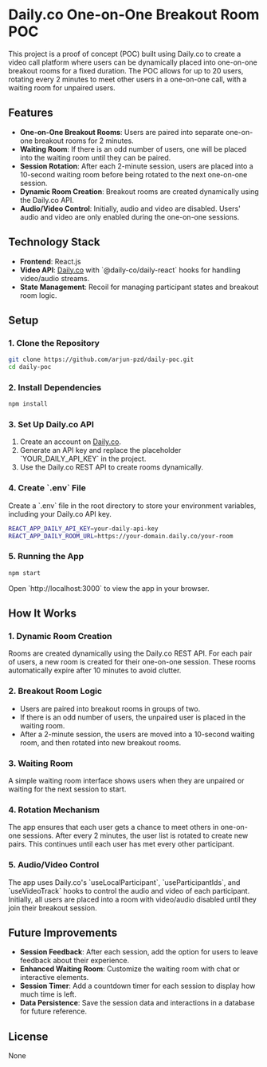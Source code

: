 
# Daily.co One-on-One Breakout Room POC

This project is a proof of concept (POC) built using Daily.co to create a video call platform where users can be dynamically placed into one-on-one breakout rooms for a fixed duration. The POC allows for up to 20 users, rotating every 2 minutes to meet other users in a one-on-one call, with a waiting room for unpaired users.

## Features

- **One-on-One Breakout Rooms**: Users are paired into separate one-on-one breakout rooms for 2 minutes.
- **Waiting Room**: If there is an odd number of users, one will be placed into the waiting room until they can be paired.
- **Session Rotation**: After each 2-minute session, users are placed into a 10-second waiting room before being rotated to the next one-on-one session.
- **Dynamic Room Creation**: Breakout rooms are created dynamically using the Daily.co API.
- **Audio/Video Control**: Initially, audio and video are disabled. Users' audio and video are only enabled during the one-on-one sessions.

## Technology Stack

- **Frontend**: React.js
- **Video API**: [Daily.co](https://daily.co/) with \`@daily-co/daily-react\` hooks for handling video/audio streams.
- **State Management**: Recoil for managing participant states and breakout room logic.

## Setup

### 1. Clone the Repository

```bash
git clone https://github.com/arjun-pzd/daily-poc.git
cd daily-poc
```

### 2. Install Dependencies

```bash
npm install
```

### 3. Set Up Daily.co API

1. Create an account on [Daily.co](https://www.daily.co/).
2. Generate an API key and replace the placeholder \`YOUR_DAILY_API_KEY\` in the project.
3. Use the Daily.co REST API to create rooms dynamically.

### 4. Create \`.env\` File

Create a \`.env\` file in the root directory to store your environment variables, including your Daily.co API key.

```bash
REACT_APP_DAILY_API_KEY=your-daily-api-key
REACT_APP_DAILY_ROOM_URL=https://your-domain.daily.co/your-room
```

### 5. Running the App

```bash
npm start
```

Open \`http://localhost:3000\` to view the app in your browser.

## How It Works

### 1. Dynamic Room Creation
Rooms are created dynamically using the Daily.co REST API. For each pair of users, a new room is created for their one-on-one session. These rooms automatically expire after 10 minutes to avoid clutter.

### 2. Breakout Room Logic
- Users are paired into breakout rooms in groups of two.
- If there is an odd number of users, the unpaired user is placed in the waiting room.
- After a 2-minute session, the users are moved into a 10-second waiting room, and then rotated into new breakout rooms.

### 3. Waiting Room
A simple waiting room interface shows users when they are unpaired or waiting for the next session to start.

### 4. Rotation Mechanism
The app ensures that each user gets a chance to meet others in one-on-one sessions. After every 2 minutes, the user list is rotated to create new pairs. This continues until each user has met every other participant.

### 5. Audio/Video Control
The app uses Daily.co's \`useLocalParticipant\`, \`useParticipantIds\`, and \`useVideoTrack\` hooks to control the audio and video of each participant. Initially, all users are placed into a room with video/audio disabled until they join their breakout session.

## Future Improvements

- **Session Feedback**: After each session, add the option for users to leave feedback about their experience.
- **Enhanced Waiting Room**: Customize the waiting room with chat or interactive elements.
- **Session Timer**: Add a countdown timer for each session to display how much time is left.
- **Data Persistence**: Save the session data and interactions in a database for future reference.

## License

None
